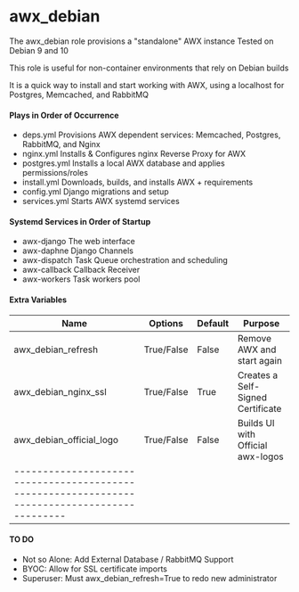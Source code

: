 awx_debian
=======

The awx_debian role provisions a "standalone" AWX instance
Tested on Debian 9 and 10

This role is useful for non-container environments that rely on Debian builds

It is a quick way to install and start working with AWX, using a localhost
for Postgres, Memcached, and RabbitMQ

#### Plays in Order of Occurrence
- deps.yml       Provisions AWX dependent services: Memcached, Postgres, RabbitMQ, and Nginx
- nginx.yml      Installs & Configures nginx Reverse Proxy for AWX
- postgres.yml   Installs a local AWX database and applies permissions/roles
- install.yml    Downloads, builds, and installs AWX + requirements
- config.yml     Django migrations and setup
- services.yml   Starts AWX systemd services

#### Systemd Services in Order of Startup
- awx-django     The web interface
- awx-daphne     Django Channels
- awx-dispatch   Task Queue orchestration and scheduling 
- awx-callback   Callback Receiver
- awx-workers    Task workers pool

#### Extra Variables
|          Name             |    Options      |  Default  |         Purpose                   |
|---------------------------|-----------------|-----------|-----------------------------------|
|  awx_debian_refresh       |   True/False    |   False   | Remove AWX and start again        |
|  awx_debian_nginx_ssl     |   True/False    |   True    | Creates a Self-Signed Certificate |
|  awx_debian_official_logo |   True/False    |   False   | Builds UI with Official awx-logos |
|---------------------------------------------------------------------------------------------|

#### TO DO
* Not so Alone: Add External Database / RabbitMQ Support
* BYOC:         Allow for SSL certificate imports
* Superuser:    Must awx_debian_refresh=True to redo new administrator

